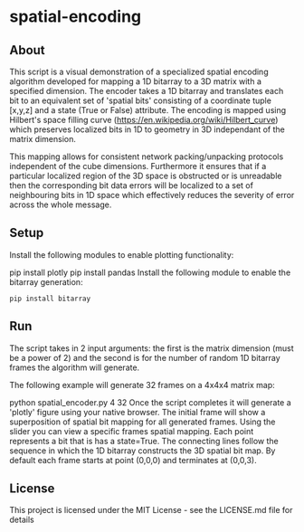 # spatial-encoding

## About

This script is a visual demonstration of a specialized spatial encoding algorithm developed for mapping a 1D bitarray to a 3D matrix with a specified dimension. The encoder takes a 1D bitarray and translates each bit to an equivalent set of 'spatial bits' consisting of a coordinate tuple [x,y,z] and a state (True or False) attribute. The encoding is mapped using Hilbert's space filling curve (https://en.wikipedia.org/wiki/Hilbert_curve) which preserves localized bits in 1D to geometry in 3D independant of the matrix dimension.

This mapping allows for consistent network packing/unpacking protocols independent of the cube dimensions. Furthermore it ensures that if a particular localized region of the 3D space is obstructed or is unreadable then the corresponding bit data errors will be localized to a set of neighbouring bits in 1D space which effectively reduces the severity of error across the whole message.

## Setup

Install the following modules to enable plotting functionality:

pip install plotly
pip install pandas
Install the following module to enable the bitarray generation:
```
pip install bitarray
```
## Run

The script takes in 2 input arguments: the first is the matrix dimension (must be a power of 2) and the second is for the number of random 1D bitarray frames the algorithm will generate.

The following example will generate 32 frames on a 4x4x4 matrix map:

python spatial_encoder.py 4 32
Once the script completes it will generate a 'plotly' figure using your native browser. The initial frame will show a superposition of spatial bit mapping for all generated frames. Using the slider you can view a specific frames spatial mapping. Each point represents a bit that is has a state=True. The connecting lines follow the sequence in which the 1D bitarray constructs the 3D spatial bit map. By default each frame starts at point (0,0,0) and terminates at (0,0,3).

## License

This project is licensed under the MIT License - see the LICENSE.md file for details
